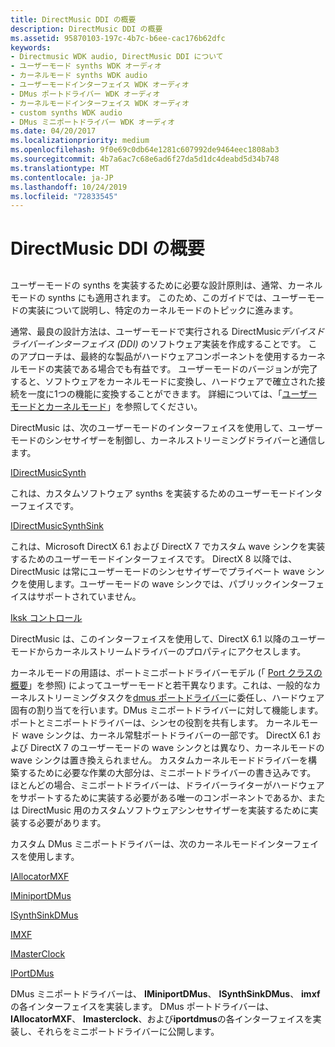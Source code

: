```yaml
---
title: DirectMusic DDI の概要
description: DirectMusic DDI の概要
ms.assetid: 95870103-197c-4b7c-b6ee-cac176b62dfc
keywords:
- Directmusic WDK audio, DirectMusic DDI について
- ユーザーモード synths WDK オーディオ
- カーネルモード synths WDK audio
- ユーザーモードインターフェイス WDK オーディオ
- DMus ポートドライバー WDK オーディオ
- カーネルモードインターフェイス WDK オーディオ
- custom synths WDK audio
- DMus ミニポートドライバー WDK オーディオ
ms.date: 04/20/2017
ms.localizationpriority: medium
ms.openlocfilehash: 9f0e69c0db64e1281c607992de9464eec1808ab3
ms.sourcegitcommit: 4b7a6ac7c68e6ad6f27da5d1dc4deabd5d34b748
ms.translationtype: MT
ms.contentlocale: ja-JP
ms.lasthandoff: 10/24/2019
ms.locfileid: "72833545"
---
```

# <a name="directmusic-ddi-overview"></a>DirectMusic DDI の概要


## <span id="directmusic_ddi_overview"></span><span id="DIRECTMUSIC_DDI_OVERVIEW"></span>


ユーザーモードの synths を実装するために必要な設計原則は、通常、カーネルモードの synths にも適用されます。 このため、このガイドでは、ユーザーモードの実装について説明し、特定のカーネルモードのトピックに進みます。

通常、最良の設計方法は、ユーザーモードで実行される DirectMusic*デバイスドライバーインターフェイス (DDI)* のソフトウェア実装を作成することです。 このアプローチは、最終的な製品がハードウェアコンポーネントを使用するカーネルモードの実装である場合でも有益です。 ユーザーモードのバージョンが完了すると、ソフトウェアをカーネルモードに変換し、ハードウェアで確立された接続を一度に1つの機能に変換することができます。 詳細については、「[ユーザーモードとカーネルモード](user-mode-versus-kernel-mode.md)」を参照してください。

DirectMusic は、次のユーザーモードのインターフェイスを使用して、ユーザーモードのシンセサイザーを制御し、カーネルストリーミングドライバーと通信します。

[IDirectMusicSynth](https://docs.microsoft.com/windows/desktop/api/dmusics/nn-dmusics-idirectmusicsynth)

これは、カスタムソフトウェア synths を実装するためのユーザーモードインターフェイスです。

[IDirectMusicSynthSink](https://docs.microsoft.com/windows/desktop/api/dmusics/nn-dmusics-idirectmusicsynthsink)

これは、Microsoft DirectX 6.1 および DirectX 7 でカスタム wave シンクを実装するためのユーザーモードインターフェイスです。 DirectX 8 以降では、DirectMusic は常にユーザーモードのシンセサイザーでプライベート wave シンクを使用します。ユーザーモードの wave シンクでは、パブリックインターフェイスはサポートされていません。

[Iksk コントロール](https://docs.microsoft.com/windows-hardware/drivers/ddi/ksproxy/nn-ksproxy-ikscontrol)

DirectMusic は、このインターフェイスを使用して、DirectX 6.1 以降のユーザーモードからカーネルストリームドライバーのプロパティにアクセスします。

カーネルモードの用語は、ポートミニポートドライバーモデル (「 [Port クラスの概要](introduction-to-port-class.md)」を参照) によってユーザーモードと若干異なります。これは、一般的なカーネルストリーミングタスクを[dmus ポートドライバー](dmus-port-driver.md)に委任し、ハードウェア固有の割り当てを行います。DMus ミニポートドライバーに対して機能します。 ポートとミニポートドライバーは、シンセの役割を共有します。 カーネルモード wave シンクは、カーネル常駐ポートドライバーの一部です。 DirectX 6.1 および DirectX 7 のユーザーモードの wave シンクとは異なり、カーネルモードの wave シンクは置き換えられません。 カスタムカーネルモードドライバーを構築するために必要な作業の大部分は、ミニポートドライバーの書き込みです。 ほとんどの場合、ミニポートドライバーは、ドライバーライターがハードウェアをサポートするために実装する必要がある唯一のコンポーネントであるか、または DirectMusic 用のカスタムソフトウェアシンセサイザーを実装するために実装する必要があります。

カスタム DMus ミニポートドライバーは、次のカーネルモードインターフェイスを使用します。

[IAllocatorMXF](https://docs.microsoft.com/windows-hardware/drivers/ddi/dmusicks/nn-dmusicks-iallocatormxf)

[IMiniportDMus](https://docs.microsoft.com/windows-hardware/drivers/ddi/dmusicks/nn-dmusicks-iminiportdmus)

[ISynthSinkDMus](https://docs.microsoft.com/windows-hardware/drivers/ddi/dmusicks/nn-dmusicks-isynthsinkdmus)

[IMXF](https://docs.microsoft.com/windows-hardware/drivers/ddi/dmusicks/nn-dmusicks-imxf)

[IMasterClock](https://docs.microsoft.com/windows-hardware/drivers/ddi/dmusicks/nn-dmusicks-imasterclock)

[IPortDMus](https://docs.microsoft.com/windows-hardware/drivers/ddi/dmusicks/nn-dmusicks-iportdmus)

DMus ミニポートドライバーは、 **IMiniportDMus**、 **ISynthSinkDMus**、 **imxf**の各インターフェイスを実装します。 DMus ポートドライバーは、 **IAllocatorMXF**、 **Imasterclock**、および**iportdmus**の各インターフェイスを実装し、それらをミニポートドライバーに公開します。

 

 





